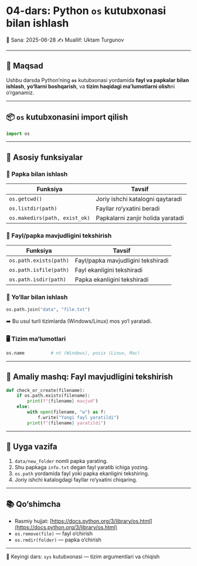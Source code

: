 # 04-dars: Python `os` kutubxonasi bilan ishlash

📅 Sana: 2025-06-28
✍️ Muallif: Uktam Turgunov

---

## 🎯 Maqsad

Ushbu darsda Python’ning **`os`** kutubxonasi yordamida **fayl va papkalar bilan ishlash**,
**yo‘llarni boshqarish**, va **tizim haqidagi ma’lumotlarni olish**ni o‘rganamiz.

---

## 📦 `os` kutubxonasini import qilish

```python
import os
```

---

## 📁 Asosiy funksiyalar

### 📂 Papka bilan ishlash

| Funksiya                      | Tavsif                            |
| ----------------------------- | --------------------------------- |
| `os.getcwd()`                 | Joriy ishchi katalogni qaytaradi  |
| `os.listdir(path)`            | Fayllar ro‘yxatini beradi         |
| `os.makedirs(path, exist_ok)` | Papkalarni zanjir holida yaratadi |

### 📄 Fayl/papka mavjudligini tekshirish

| Funksiya               | Tavsif                             |
| ---------------------- | ---------------------------------- |
| `os.path.exists(path)` | Fayl/papka mavjudligini tekshiradi |
| `os.path.isfile(path)` | Fayl ekanligini tekshiradi         |
| `os.path.isdir(path)`  | Papka ekanligini tekshiradi        |

### 🔗 Yo‘llar bilan ishlash

```python
os.path.join("data", "file.txt")
```

➡️ Bu usul turli tizimlarda (Windows/Linux) mos yo‘l yaratadi.

### 🖥️ Tizim ma’lumotlari

```python
os.name          # nt (Windows), posix (Linux, Mac)
```

---

## 🔐 Amaliy mashq: Fayl mavjudligini tekshirish

```python
def check_or_create(filename):
    if os.path.exists(filename):
        print(f"{filename} mavjud")
    else:
        with open(filename, "w") as f:
            f.write("Yangi fayl yaratildi")
        print(f"{filename} yaratildi")
```

---

## 📝 Uyga vazifa

1. `data/new_folder` nomli papka yarating.
2. Shu papkaga `info.txt` degan fayl yaratib ichiga yozing.
3. `os.path` yordamida fayl yoki papka ekanligini tekshiring.
4. Joriy ishchi katalogdagi fayllar ro‘yxatini chiqaring.

---

## 📚 Qo‘shimcha

* Rasmiy hujjat: [https://docs.python.org/3/library/os.html](https://docs.python.org/3/library/os.html)
* `os.remove(file)` — fayl o‘chirish
* `os.rmdir(folder)` — papka o‘chirish

---

🚀 Keyingi dars: `sys` kutubxonasi — tizim argumentlari va chiqish
